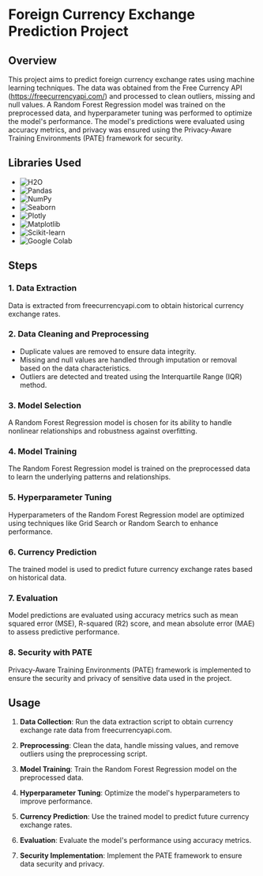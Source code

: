 # Foreign Currency Exchange Prediction Project

## Overview

This project aims to predict foreign currency exchange rates using machine learning techniques. The data was obtained from the Free Currency API (https://freecurrencyapi.com/) and processed to clean outliers, missing and null values. A Random Forest Regression model was trained on the preprocessed data, and hyperparameter tuning was performed to optimize the model's performance. The model's predictions were evaluated using accuracy metrics, and privacy was ensured using the Privacy-Aware Training Environments (PATE) framework for security.

## Libraries Used

- ![H2O](https://img.shields.io/badge/H2O-000000?style=for-the-badge&logo=h2o)
- ![Pandas](https://img.shields.io/badge/Pandas-150458?style=for-the-badge&logo=pandas&logoColor=white)
- ![NumPy](https://img.shields.io/badge/NumPy-013243?style=for-the-badge&logo=numpy)
- ![Seaborn](https://img.shields.io/badge/Seaborn-3776AB?style=for-the-badge&logo=python&logoColor=white)
- ![Plotly](https://img.shields.io/badge/Plotly-3F4F75?style=for-the-badge&logo=plotly&logoColor=white)
- ![Matplotlib](https://img.shields.io/badge/Matplotlib-3776AB?style=for-the-badge&logo=python&logoColor=white)
- ![Scikit-learn](https://img.shields.io/badge/Scikit--learn-F7931E?style=for-the-badge&logo=scikit-learn&logoColor=white)
- ![Google Colab](https://img.shields.io/badge/Google%20Colab-F9AB00?style=for-the-badge&logo=googlecolab&logoColor=white)

## Steps

### 1. Data Extraction

Data is extracted from freecurrencyapi.com to obtain historical currency exchange rates.

### 2. Data Cleaning and Preprocessing

- Duplicate values are removed to ensure data integrity.
- Missing and null values are handled through imputation or removal based on the data characteristics.
- Outliers are detected and treated using the Interquartile Range (IQR) method.

### 3. Model Selection

A Random Forest Regression model is chosen for its ability to handle nonlinear relationships and robustness against overfitting.

### 4. Model Training

The Random Forest Regression model is trained on the preprocessed data to learn the underlying patterns and relationships.

### 5. Hyperparameter Tuning

Hyperparameters of the Random Forest Regression model are optimized using techniques like Grid Search or Random Search to enhance performance.

### 6. Currency Prediction

The trained model is used to predict future currency exchange rates based on historical data.

### 7. Evaluation

Model predictions are evaluated using accuracy metrics such as mean squared error (MSE), R-squared (R2) score, and mean absolute error (MAE) to assess predictive performance.

### 8. Security with PATE

Privacy-Aware Training Environments (PATE) framework is implemented to ensure the security and privacy of sensitive data used in the project.

## Usage

1. **Data Collection**: Run the data extraction script to obtain currency exchange rate data from freecurrencyapi.com.

2. **Preprocessing**: Clean the data, handle missing values, and remove outliers using the preprocessing script.

3. **Model Training**: Train the Random Forest Regression model on the preprocessed data.

4. **Hyperparameter Tuning**: Optimize the model's hyperparameters to improve performance.

5. **Currency Prediction**: Use the trained model to predict future currency exchange rates.

6. **Evaluation**: Evaluate the model's performance using accuracy metrics.

7. **Security Implementation**: Implement the PATE framework to ensure data security and privacy.
